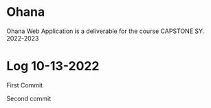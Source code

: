# Ohana

Ohana Web Application is a deliverable for the course CAPSTONE SY. 2022-2023

# Log 10-13-2022
First Commit

Second commit